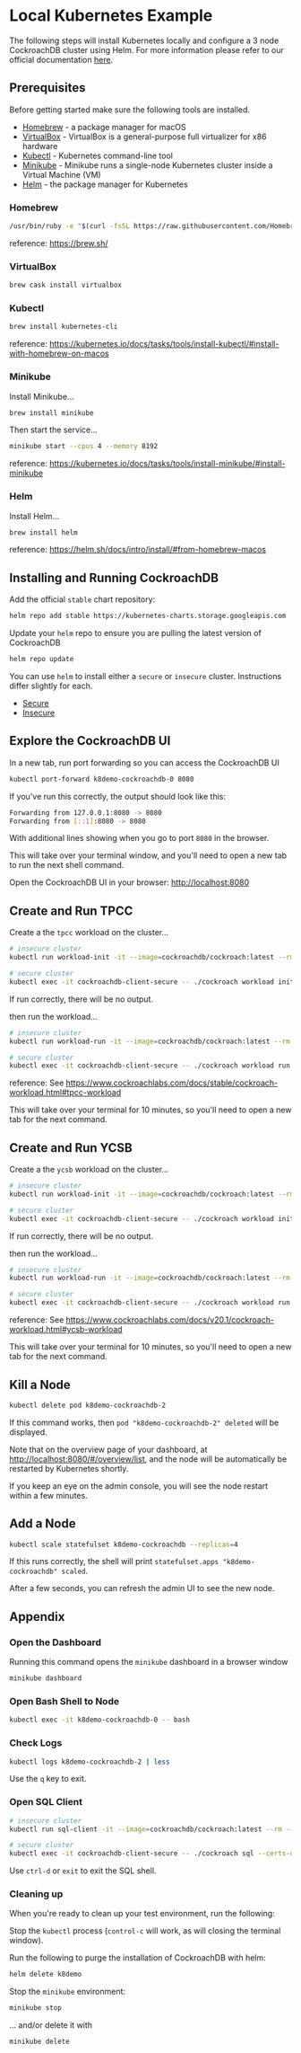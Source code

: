 # Local Kubernetes Example
The following steps will install Kubernetes locally and configure a 3 node CockroachDB cluster using Helm.  For more information please refer to our official documentation [here](https://www.cockroachlabs.com/docs/stable/orchestrate-a-local-cluster-with-kubernetes-insecure.html).

## Prerequisites
Before getting started make sure the following tools are installed.

* [Homebrew](https://brew.sh) - a package manager for macOS
* [VirtualBox](https://www.virtualbox.org) - VirtualBox is a general-purpose full virtualizer for x86 hardware
* [Kubectl](https://kubernetes.io/docs/setup/minikube/) - Kubernetes command-line tool
* [Minikube](https://kubernetes.io/docs/setup/minikube/) - Minikube runs a single-node Kubernetes cluster inside a Virtual Machine (VM) 
* [Helm](https://helm.sh/) - the package manager for Kubernetes

### Homebrew
```bash
/usr/bin/ruby -e "$(curl -fsSL https://raw.githubusercontent.com/Homebrew/install/master/install)"
```
reference: https://brew.sh/

### VirtualBox
```bash
brew cask install virtualbox
```

### Kubectl
```bash
brew install kubernetes-cli
```
reference: https://kubernetes.io/docs/tasks/tools/install-kubectl/#install-with-homebrew-on-macos

### Minikube
Install Minikube...
```bash
brew install minikube
```

Then start the service...
```bash
minikube start --cpus 4 --memory 8192
```
reference: https://kubernetes.io/docs/tasks/tools/install-minikube/#install-minikube

### Helm
Install Helm...
```bash
brew install helm
```
reference: https://helm.sh/docs/intro/install/#from-homebrew-macos

## Installing and Running CockroachDB
Add the official `stable` chart repository:
```bash
helm repo add stable https://kubernetes-charts.storage.googleapis.com
```

Update your `helm` repo to ensure you are pulling the latest version of CockroachDB
```bash
helm repo update
```

You can use `helm` to install either a `secure` or `insecure` cluster.  Instructions differ slightly for each.

* [Secure](SECURE.md) 
* [Insecure](INSECURE.md)

## Explore the CockroachDB UI
In a new tab, run port forwarding so you can access the CockroachDB UI
```bash
kubectl port-forward k8demo-cockroachdb-0 8080
```

If you've run this correctly, the output should look like this:
```bash
Forwarding from 127.0.0.1:8080 -> 8080
Forwarding from [::1]:8080 -> 8080
```

With additional lines showing when you go to port `8080` in the browser.

This will take over your terminal window, and you'll need to open a new tab to run the next shell command.

Open the CockroachDB UI in your browser: [http://localhost:8080](http://localhost:8080)

## Create and Run TPCC

Create a the `tpcc` workload on the cluster...
```bash
# insecure cluster
kubectl run workload-init -it --image=cockroachdb/cockroach:latest --rm --restart=Never -- workload init tpcc --warehouses=3 'postgresql://root@k8demo-cockroachdb-public:26257?sslmode=disable&ApplicationName=tpcc'

# secure cluster
kubectl exec -it cockroachdb-client-secure -- ./cockroach workload init tpcc --warehouses=3 'postgres://root@k8demo-cockroachdb-public:26257?sslmode=verify-full&ApplicationName=tpcc&sslrootcert=/cockroach-certs/ca.crt&sslcert=/cockroach-certs/client.root.crt&sslkey=/cockroach-certs/client.root.key'
```

If run correctly, there will be no output.

then run the workload...
```bash
# insecure cluster
kubectl run workload-run -it --image=cockroachdb/cockroach:latest --rm --restart=Never -- workload run tpcc --warehouses=3 --tolerate-errors --duration=10m 'postgresql://root@k8demo-cockroachdb-public:26257?sslmode=disable&ApplicationName=tpcc'

# secure cluster
kubectl exec -it cockroachdb-client-secure -- ./cockroach workload run tpcc --warehouses=3 --tolerate-errors --duration=10m 'postgres://root@k8demo-cockroachdb-public:26257?sslmode=verify-full&ApplicationName=tpcc&sslrootcert=/cockroach-certs/ca.crt&sslcert=/cockroach-certs/client.root.crt&sslkey=/cockroach-certs/client.root.key'
```
reference: See https://www.cockroachlabs.com/docs/stable/cockroach-workload.html#tpcc-workload

This will take over your terminal for 10 minutes, so you'll need to open a new tab for the next command.

## Create and Run YCSB

Create a the `ycsb` workload on the cluster...
```bash
# insecure cluster
kubectl run workload-init -it --image=cockroachdb/cockroach:latest --rm --restart=Never -- workload init ycsb --workload=A 'postgresql://root@k8demo-cockroachdb-public:26257?sslmode=disable&ApplicationName=ycsb'

# secure cluster
kubectl exec -it cockroachdb-client-secure -- ./cockroach workload init ycsb --workload=A 'postgres://root@k8demo-cockroachdb-public:26257?sslmode=verify-full&ApplicationName=ycsb&sslrootcert=/cockroach-certs/ca.crt&sslcert=/cockroach-certs/client.root.crt&sslkey=/cockroach-certs/client.root.key'
```

If run correctly, there will be no output.

then run the workload...
```bash
# insecure cluster
kubectl run workload-run -it --image=cockroachdb/cockroach:latest --rm --restart=Never -- workload run ycsb --workload=A --tolerate-errors --duration=10m 'postgresql://root@k8demo-cockroachdb-public:26257?sslmode=disable&ApplicationName=ycsb'

# secure cluster
kubectl exec -it cockroachdb-client-secure -- ./cockroach workload run ycsb --workload=A --tolerate-errors --duration=10m 'postgres://root@k8demo-cockroachdb-public:26257?sslmode=verify-full&ApplicationName=ycsb&sslrootcert=/cockroach-certs/ca.crt&sslcert=/cockroach-certs/client.root.crt&sslkey=/cockroach-certs/client.root.key'
```
reference: See https://www.cockroachlabs.com/docs/v20.1/cockroach-workload.html#ycsb-workload

This will take over your terminal for 10 minutes, so you'll need to open a new tab for the next command.


## Kill a Node
```bash
kubectl delete pod k8demo-cockroachdb-2
```

If this command works, then `pod "k8demo-cockroachdb-2" deleted` will be displayed.

Note that on the overview page of your dashboard, at [http://localhost:8080/#/overview/list](http://localhost:8080/#/overview/list), and the node will be automatically be restarted by Kubernetes shortly.

If you keep an eye on the admin console, you will see the node restart within a few minutes.


## Add a Node
```bash
kubectl scale statefulset k8demo-cockroachdb --replicas=4
```

If this runs correctly, the shell will print `statefulset.apps "k8demo-cockroachdb" scaled`.

After a few seconds, you can refresh the admin UI to see the new node.

## Appendix

### Open the Dashboard
Running this command opens the `minikube` dashboard in a browser window
```bash
minikube dashboard
```

### Open Bash Shell to Node
```bash
kubectl exec -it k8demo-cockroachdb-0 -- bash
```

### Check Logs
```bash
kubectl logs k8demo-cockroachdb-2 | less
```

Use the `q` key to exit.

### Open SQL Client
```bash
# insecure cluster
kubectl run sql-client -it --image=cockroachdb/cockroach:latest --rm --restart=Never -- sql --insecure --host=k8demo-cockroachdb-public

# secure cluster
kubectl exec -it cockroachdb-client-secure -- ./cockroach sql --certs-dir=/cockroach-certs --host=k8demo-cockroachdb-public
```

Use `ctrl-d` or `exit` to exit the SQL shell.

### Cleaning up

When you're ready to clean up your test environment, run the following:

Stop the `kubectl` process (`control-c` will work, as will closing the terminal window).

Run the following to purge the installation of CockroachDB with helm:
```bash
helm delete k8demo
```

Stop the `minikube` environment:
```bash
minikube stop
```

... and/or delete it with
```bash
minikube delete
```

